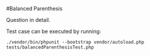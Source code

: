 #Balanced Parenthesis

Question in detail.

Test case can be executed by running: 

```
./vendor/bin/phpunit --bootstrap vendor/autoload.php tests/balancedParenthesisTest.php 
```